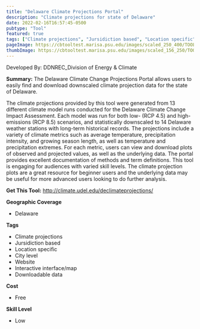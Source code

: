 ```yaml
---
title: "Delaware Climate Projections Portal"
description: "Climate projections for state of Delaware"
date: 2022-02-16T16:57:45-0500
pubtype: "Tool"
featured: true
tags: ["Climate projections", "Jursidiction based", "Location specific", "City level", "Website", "Interactive interface/map", "Downloadable data"]
pageImage: https://cbtooltest.marisa.psu.edu/images/scaled_250_400/TOOLID_34.0_ScreenCapture-1.png
thumbImage: https://cbtooltest.marisa.psu.edu/images/scaled_156_250/TOOLID_34.0_ScreenCapture-1.png
---
```

Developed By: DDNREC_Division of Energy & Climate

**Summary:** The Delaware Climate Change Projections Portal allows users to easily find and download downscaled climate projection data for the state of Delaware.  

The climate projections provided by this tool were generated from 13 different climate model runs conducted for the Delaware Climate Change Impact Assessment. Each model was run for both low- (RCP 4.5) and high-emissions (RCP 8.5) scenarios, and statistically downscaled to 14 Delaware weather stations with long-term historical records. The projections include a variety of climate metrics such as average temperature, precipitation intensity, and growing season length, as well as temperature and precipitation extremes. For each metric, users can view and download plots of observed and projected values, as well as the underlying data. The portal provides excellent documentation of methods and term definitions. This tool is engaging for audiences with varied skill levels. The climate projection plots are a great resource for beginner users and the underlying data may be useful for more advanced users looking to do further analysis.


__**Get This Tool:**__ http://climate.udel.edu/declimateprojections/

__**Geographic Coverage**__
- Delaware

__**Tags**__
-  Climate projections
-  Jursidiction based
-  Location specific
-  City level
-  Website
-  Interactive interface/map
-  Downloadable data

__**Cost**__
- Free

__**Skill Level**__
- Low
